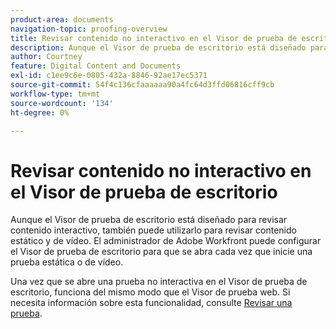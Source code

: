 ```yaml
---
product-area: documents
navigation-topic: proofing-overview
title: Revisar contenido no interactivo en el Visor de prueba de escritorio
description: Aunque el Visor de prueba de escritorio está diseñado para revisar contenido interactivo, también puede utilizarlo para revisar contenido estático y de vídeo. El administrador de Adobe Workfront puede configurar el Visor de prueba de escritorio para que se abra cada vez que inicie una prueba estática o de vídeo.
author: Courtney
feature: Digital Content and Documents
exl-id: c1ee9c6e-0805-432a-8846-92ae17ec5371
source-git-commit: 54f4c136cfaaaaaa90a4fc64d3ffd06816cff9cb
workflow-type: tm+mt
source-wordcount: '134'
ht-degree: 0%

---
```


# Revisar contenido no interactivo en el Visor de prueba de escritorio

Aunque el Visor de prueba de escritorio está diseñado para revisar contenido interactivo, también puede utilizarlo para revisar contenido estático y de vídeo. El administrador de Adobe Workfront puede configurar el Visor de prueba de escritorio para que se abra cada vez que inicie una prueba estática o de vídeo.

Una vez que se abre una prueba no interactiva en el Visor de prueba de escritorio, funciona del mismo modo que el Visor de prueba web. Si necesita información sobre esta funcionalidad, consulte [Revisar una prueba](../../../review-and-approve-work/proofing/reviewing-proofs-within-workfront/review-a-proof/review-a-proof.md).
